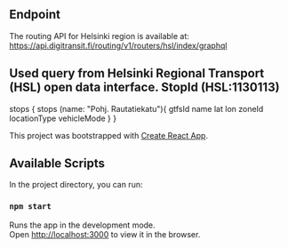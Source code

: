## Endpoint

The routing API for Helsinki region is available at:
https://api.digitransit.fi/routing/v1/routers/hsl/index/graphql

## Used query from Helsinki Regional Transport (HSL) open data interface. StopId (HSL:1130113)
stops   {
  stops  (name: "Pohj. Rautatiekatu"){
    gtfsId
    name
    lat
    lon
    zoneId
    locationType
    vehicleMode
  }
}

This project was bootstrapped with [Create React App](https://github.com/facebook/create-react-app).

## Available Scripts

In the project directory, you can run:

### `npm start`

Runs the app in the development mode.\
Open [http://localhost:3000](http://localhost:3000) to view it in the browser.

